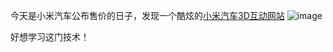今天是小米汽车公布售价的日子，发现一个酷炫的[小米汽车3D互动网站](https://gamemcu.com/su7/)
![image](https://github.com/2Circle/2Circle.github.io/assets/2766273/b9f782f3-7098-4de1-82d7-49da9b8a3909)

好想学习这门技术！
